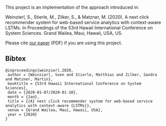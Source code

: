 This project is an implementation of the approach introduced in:

Weinzierl, S., Stierle, M., Zilker, S., & Matzner, M. (2020). A next click recommender system for web-based service analytics with context-aware LSTMs. In Proceedings of the 53rd Hawaii International Conference on System Sciences. Grand Wailea, Maui, Hawaii, USA, US.

Please cite [our paper](hicss2020.pdf) (PDF) if you are using this project.

 ## Bibtex
```
@inproceedings{weinzierl.2020,
 author = {Weinzierl, Sven and Stierle, Matthias and Zilker, Sandra and Matzner, Martin},
 booktitle = {53rd Hawaii International Conference on System Sciences},
 date = {2020-01-07/2020-01-10},
 month = {Jan},
 title = {{A} next click recommender system for web-based service analytics with context-aware {LSTMs}},
 venue = {Grand Wailea, Maui, Hawaii, USA},
 year = {2020}
}
```
